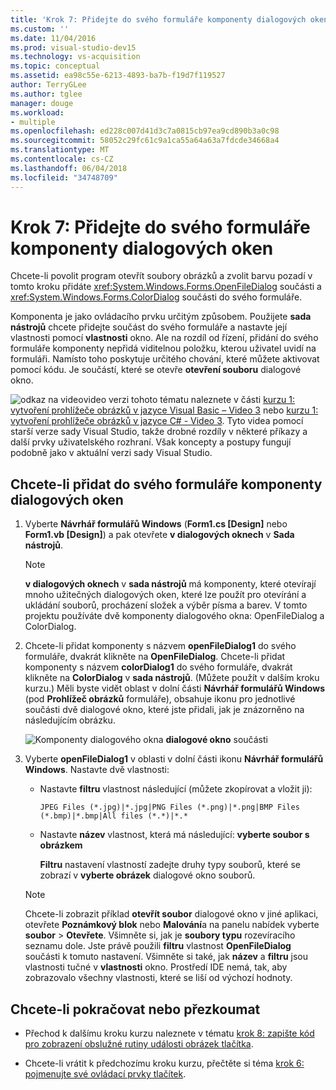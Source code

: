 ```yaml
---
title: 'Krok 7: Přidejte do svého formuláře komponenty dialogových oken'
ms.custom: ''
ms.date: 11/04/2016
ms.prod: visual-studio-dev15
ms.technology: vs-acquisition
ms.topic: conceptual
ms.assetid: ea98c55e-6213-4893-ba7b-f19d7f119527
author: TerryGLee
ms.author: tglee
manager: douge
ms.workload:
- multiple
ms.openlocfilehash: ed228c007d41d3c7a0815cb97ea9cd890b3a0c98
ms.sourcegitcommit: 58052c29fc61c9a1ca55a64a63a7fdcde34668a4
ms.translationtype: MT
ms.contentlocale: cs-CZ
ms.lasthandoff: 06/04/2018
ms.locfileid: "34748709"
---
```

# <a name="step-7-add-dialog-components-to-your-form"></a>Krok 7: Přidejte do svého formuláře komponenty dialogových oken
Chcete-li povolit program otevřít soubory obrázků a zvolit barvu pozadí v tomto kroku přidáte <xref:System.Windows.Forms.OpenFileDialog> součásti a <xref:System.Windows.Forms.ColorDialog> součásti do svého formuláře.

 Komponenta je jako ovládacího prvku určitým způsobem. Použijete **sada nástrojů** chcete přidejte součást do svého formuláře a nastavte její vlastnosti pomocí **vlastnosti** okno. Ale na rozdíl od řízení, přidání do svého formuláře komponenty nepřidá viditelnou položku, kterou uživatel uvidí na formuláři. Namísto toho poskytuje určitého chování, které můžete aktivovat pomocí kódu. Je součástí, které se otevře **otevření souboru** dialogové okno.

 ![odkaz na video](../data-tools/media/playvideo.gif)video verzi tohoto tématu naleznete v části [kurzu 1: vytvoření prohlížeče obrázků v jazyce Visual Basic – Video 3](http://go.microsoft.com/fwlink/?LinkId=205213) nebo [kurzu 1: vytvoření prohlížeče obrázků v jazyce C# - Video 3](http://go.microsoft.com/fwlink/?LinkId=205202). Tyto videa pomocí starší verze sady Visual Studio, takže drobné rozdíly v některé příkazy a další prvky uživatelského rozhraní. Však koncepty a postupy fungují podobně jako v aktuální verzi sady Visual Studio.

## <a name="to-add-dialog-components-to-your-form"></a>Chcete-li přidat do svého formuláře komponenty dialogových oken

1.  Vyberte **Návrhář formulářů Windows** (**Form1.cs [Design]** nebo **Form1.vb [Design]**) a pak otevřete **v dialogových oknech** v  **Sada nástrojů**.

    > [!NOTE]
    >  **v dialogových oknech** v **sada nástrojů** má komponenty, které otevírají mnoho užitečných dialogových oken, které lze použít pro otevírání a ukládání souborů, procházení složek a výběr písma a barev. V tomto projektu používáte dvě komponenty dialogového okna: OpenFileDialog a ColorDialog.

2.  Chcete-li přidat komponenty s názvem **openFileDialog1** do svého formuláře, dvakrát klikněte na **OpenFileDialog**. Chcete-li přidat komponenty s názvem **colorDialog1** do svého formuláře, dvakrát klikněte na **ColorDialog** v **sada nástrojů**. (Můžete použít v dalším kroku kurzu.) Měli byste vidět oblast v dolní části **Návrhář formulářů Windows** (pod **Prohlížeč obrázků** formuláře), obsahuje ikonu pro jednotlivé součásti dvě dialogové okno, které jste přidali, jak je znázorněno na následujícím obrázku.

     ![Komponenty dialogového okna](../ide/media/express_dialogsadded.png)
**dialogové okno** součásti

3.  Vyberte **openFileDialog1** v oblasti v dolní části ikonu **Návrhář formulářů Windows**. Nastavte dvě vlastnosti:

    -   Nastavte **filtru** vlastnost následující (můžete zkopírovat a vložit ji):

        ```
        JPEG Files (*.jpg)|*.jpg|PNG Files (*.png)|*.png|BMP Files (*.bmp)|*.bmp|All files (*.*)|*.*
        ```

    -   Nastavte **název** vlastnost, která má následující: **vyberte soubor s obrázkem**

         **Filtru** nastavení vlastností zadejte druhy typy souborů, které se zobrazí v **vyberte obrázek** dialogové okno souborů.

    > [!NOTE]
    >  Chcete-li zobrazit příklad **otevřít soubor** dialogové okno v jiné aplikaci, otevřete **Poznámkový blok** nebo **Malování**a na panelu nabídek vyberte **soubor**  >  **Otevřete**. Všimněte si, jak je **soubory typu** rozevíracího seznamu dole. Jste právě použili **filtru** vlastnost **OpenFileDialog** součásti k tomuto nastavení. Všimněte si také, jak **název** a **filtru** jsou vlastnosti tučné v **vlastnosti** okno. Prostředí IDE nemá, tak, aby zobrazovalo všechny vlastnosti, které se liší od výchozí hodnoty.

## <a name="to-continue-or-review"></a>Chcete-li pokračovat nebo přezkoumat

-   Přechod k dalšímu kroku kurzu naleznete v tématu [krok 8: zapište kód pro zobrazení obslužné rutiny události obrázek tlačítka](../ide/step-8-write-code-for-the-show-a-picture-button-event-handler.md).

-   Chcete-li vrátit k předchozímu kroku kurzu, přečtěte si téma [krok 6: pojmenujte své ovládací prvky tlačítek](../ide/step-6-name-your-button-controls.md).
